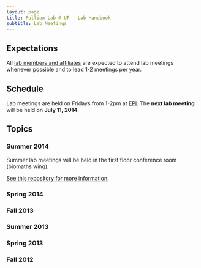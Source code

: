 ```yaml
---
layout: page
title: Pulliam Lab @ UF - Lab Handbook
subtitle: Lab Meetings
---
```


## Expectations

All [lab members and affiliates](http://pulliamlab-ufl.github.io/people) are expected to attend lab meetings whenever possible and to lead 1-2 meetings per year.

## Schedule

Lab meetings are held on Fridays from 1-2pm at [EPI](http://epi.ufl.edu "EPI @ UF"). The **next lab meeting** will be held on **July 11, 2014**.

## Topics

### Summer 2014

Summer lab meetings will be held in the first floor conference room (biomaths wing).

[See this repository for more information.](https://github.com/PulliamLab-UFL/summer2014)

### Spring 2014

### Fall 2013

### Summer 2013

### Spring 2013

### Fall 2012
